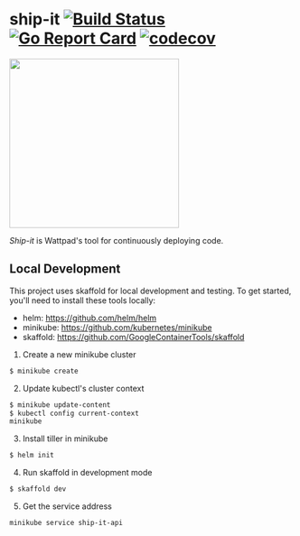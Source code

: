 # ship-it [![Build Status](https://travis-ci.com/Wattpad/ship-it.svg?branch=master)](https://travis-ci.com/Wattpad/ship-it) [![Go Report Card](https://goreportcard.com/badge/github.com/Wattpad/ship-it)](https://goreportcard.com/report/github.com/Wattpad/ship-it) [![codecov](https://codecov.io/gh/Wattpad/ship-it/branch/master/graph/badge.svg)](https://codecov.io/gh/Wattpad/ship-it)

<img src="https://media.giphy.com/media/143vPc6b08locw/giphy.gif" width="300">

_Ship-it_ is Wattpad's tool for continuously deploying code.

## Local Development

This project uses skaffold for local development and testing. To get started,
you'll need to install these tools locally:

* helm: https://github.com/helm/helm
* minikube: https://github.com/kubernetes/minikube
* skaffold: https://github.com/GoogleContainerTools/skaffold

1. Create a new minikube cluster

```bash
$ minikube create
```

2. Update kubectl's cluster context

```bash
$ minikube update-content
$ kubectl config current-context
minikube
```

3. Install tiller in minikube

```bash
$ helm init
```

4. Run skaffold in development mode

```bash
$ skaffold dev
```

5. Get the service address

```bash
minikube service ship-it-api
```
